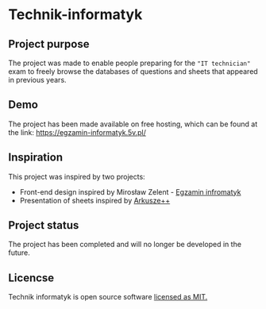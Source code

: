 # Technik-informatyk

## Project purpose

The project was made to enable people preparing for the `"IT technician"` exam to freely browse the databases of questions and sheets that appeared in previous years.

## Demo
The project has been made available on free hosting, which can be found at the link: https://egzamin-informatyk.5v.pl/

## Inspiration
This project was inspired by two projects:
- Front-end design inspired by Mirosław Zelent - [Egzamin infromatyk](https://egzamin-informatyk.pl/)
- Presentation of sheets inspired by [Arkusze++](http://arkuszepp.pl/)

## Project status
The project has been completed and will no longer be developed in the future.

## Licencse

Technik informatyk is open source software [licensed as MIT.](https://github.com/KoTubA/Technik-informatyk/blob/master/LICENSE)
